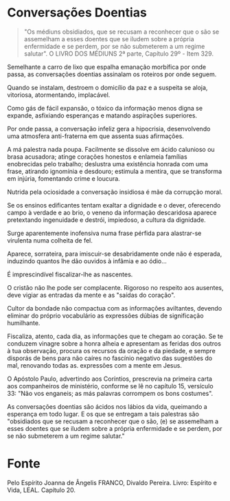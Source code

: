 # Conversações Doentias

> "Os médiuns obsidiados, que se recusam a reconhecer que o são se assemelham a esses doentes que se iludem sobre a própria enfermidade e se perdem, por se não submeterem a um regime salutar". O LIVRO DOS MÉDIUNS 2ª parte, Capítulo 29º - Item 329.

Semelhante a carro de lixo que espalha emanação morbífica por onde passa, as conversações doentias assinalam os roteiros por onde seguem.

Quando se instalam, destroem o domicílio da paz e a suspeita se aloja, vitoriosa, atormentando, implacável.

Como gás de fácil expansão, o tóxico da informação menos digna se expande, asfixiando esperanças e matando aspirações superiores.

Por onde passa, a conversação infeliz gera a hipocrisia, desenvolvendo uma atmosfera anti-fraterna em que assenta suas afirmações.

A má palestra nada poupa. Facilmente se dissolve em ácido calunioso ou brasa acusadora; atinge corações honestos e enlameia famílias enobrecidas pelo trabalho; deslustra uma existência honrada com uma frase, atirando ignomínia e desdouro; estimula a mentira, que se transforma em injúria, fomentando crime e loucura.

Nutrida pela ociosidade a conversação insidiosa é mãe da corrupção moral.

Se os ensinos edificantes tentam exaltar a dignidade e o dever, oferecendo campo à verdade e ao brio, o veneno da informação descaridosa aparece pretextando ingenuidade e destrói, impiedoso, a cultura da dignidade.

Surge aparentemente inofensiva numa frase pérfida para alastrar-se virulenta numa colheita de fel.

Aparece, sorrateira, para imiscuir-se desabridamente onde não é esperada, induzindo quantos lhe dão ouvidos à infâmia e ao ódio...

É imprescindível fiscalizar-lhe as nascentes.

O cristão não lhe pode ser complacente. Rigoroso no respeito aos ausentes, deve vigiar as entradas da mente e as "saídas do coração".

Cultor da bondade não compactua com as informações aviltantes, devendo eliminar do próprio vocabulário as expressões dúbias de significação humilhante.

Fiscaliza, atento, cada dia, as informações que te chegam ao coração. Se te conduzem vinagre sobre a honra alheia e apresentam as feridas dos outros à tua observação, procura os recursos da oração e da piedade, e sempre disporás de bens para não caíres no fascínio negativo das sugestões do mal, renovando todas as. expressões com a mente em Jesus.

O Apóstolo Paulo, advertindo aos Coríntios, prescrevia na primeira carta aos companheiros de ministério, conforme se lê no capítulo 15, versículo 33: "Não vos enganeis; as más palavras corrompem os bons costumes".

As conversações doentias são ácidos nos lábios da vida, queimando a esperança em todo lugar. E os que se entregam a tais palestras são "obsidiados que se recusam a reconhecer que o são, (e) se assemelham a esses doentes que se iludem sobre a própria enfermidade e se perdem, por se não submeterem a um regime salutar."


# Fonte
Pelo Espírito Joanna de Ângelis
FRANCO, Divaldo Pereira.
Livro: Espírito e Vida, LEAL. Capítulo 20.

